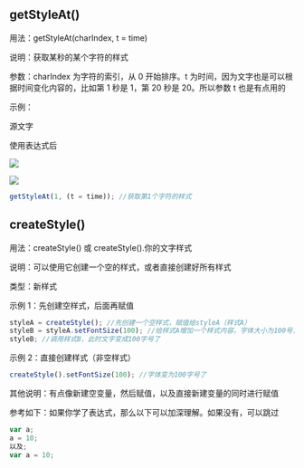 ## getStyleAt()

用法：getStyleAt(charIndex, t = time)

说明：获取某秒的某个字符的样式

参数：charIndex 为字符的索引，从 0 开始排序。t 为时间，因为文字也是可以根据时间变化内容的，比如第 1 秒是 1，第 20 秒是 20。所以参数 t 也是有点用的

示例：

源文字

使用表达式后

![](https://mir.yuelili.com/wp-content/uploads/user/AE/expression/a-z/source-text.png)

![](https://mir.yuelili.com/wp-content/uploads/user/AE/expression/a-z/text-sample1.png)

```javascript
getStyleAt(1, (t = time)); //获取第1个字符的样式
```

## createStyle()

用法：createStyle() 或 createStyle().你的文字样式

说明：可以使用它创建一个空的样式，或者直接创建好所有样式

类型：新样式

示例 1：先创建空样式，后面再赋值

```javascript
styleA = createStyle(); //先创建一个空样式，赋值给styleA（样式A）
styleB = styleA.setFontSize(100); //给样式A增加一个样式内容，字体大小为100号，然后赋值给样式B
styleB; //调用样式B，此时文字变成100字号了
```

示例 2：直接创建样式（非空样式）

```javascript
createStyle().setFontSize(100); //字体变为100字号了
```

其他说明：有点像新建空变量，然后赋值，以及直接新建变量的同时进行赋值

参考如下：如果你学了表达式，那么以下可以加深理解。如果没有，可以跳过

```javascript
var a;
a = 10;
以及;
var a = 10;
```
